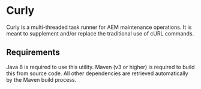 # Curly
Curly is a multi-threaded task runner for AEM maintenance operations.  It is meant to supplement and/or replace the traditional use of cURL commands.

## Requirements
Java 8 is required to use this utility.  Maven (v3 or higher) is required to build this from source code.  All other dependencies are retrieved automatically by the Maven build process.

